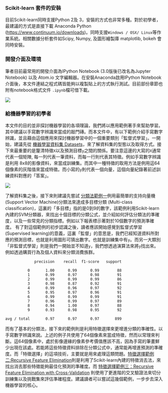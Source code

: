 ### Scikit-learn 套件的安裝
目前Scikit-learn同時支援Python 2及 3，安裝的方式也非常多種。對於初學者，最建議的方式是直接下載 Anaconda Python (https://www.continuum.io/downloads)。同時支援``` Windows / OSX/ Linux ```等作業系統。相關數據分析套件如Scipy, Numpy, 及圖形繪製庫 matplotlib, bokeh 會同時安裝。

### 開發介面及環境
筆者目前最常用的開發介面為IPython Notebook (3.0版後已改名為Jupyter Notebook) 以及 Atom.io 文字編輯器。在安裝Anaconda啟用IPython Notebook介面後，本文件連結之程式碼皆能夠以複製貼上的方式執行測試。目前部份章節也附有notebook格式文件 `.ipynb`檔可借下載。

![](ipython.PNG)

### 給機器學習的初學者
本文件的目的並非探討機器學習的各項理論，我們將以應用範例著手來幫助學習。其中建議以手寫數字辨識來當成的敲門磚。而本文件中，有以下範例介紹手寫數字辨識，並且藉由這個應用來探討機器學習中的一個重要類別「監督式學習」。一開始，建議先從 [機器學習資料集 Datasets](../Datasets/ex1_the_digits_dataset.md)，來了解資料集的型態以及取得方式。接下來最重要的是釐清特徵`X`以及預測目標`y`之間的關係。要注意這邊的大寫的`X`通常代表一個矩陣, 每一列代表一筆資料，而每一行則代表其特徵。例如手寫數字辨識是利用 8x8的影像資料，來當成訓練集。而其中一種特徵的取用方法是例用這64個像素的灰階值來當成特徵。而小寫的`y`則代表一個向量，這個向量紀錄著前述訓練資料對應的「答案」。

 ![](../Classification/images/ex1_output_7_0.png)

 了解資料集之後，接下來則建議先嘗試 [分類法範例一](../Classification/ex1_Recognizing_hand-written_digits.md)例用最簡單的支持向量機(Support Vector Machine)分類法來達成多目標分類 (Multi-class classification)，這裏的「多目標」指的是0到9的數字，該範例利用Scikit-learn內建的SVM分類器，來找出十個目標的分類公式，並介紹如何評估分類法的準確度，以及一些常見的分類指標。例如以下報表標示著對於10個數字的預測準確度。 有了對這個範例的初步認識之後，讀者應該開始感覺到監督式學習(Supervised learning)的意義，這裏「監督」的意思是，我們已經知道資料所對應的預測目標，也就是利用圖形可猜出數字。也就是訓練集中有`y`。而另一大類別「非監督式學習」則是我們一開始並不知道`y`，我們想透過演算法來將`y`找出來。例如透過購買行為及個人資料來分類消費族群。

 ```
              precision    recall  f1-score   support

           0       1.00      0.99      0.99        88
           1       0.99      0.97      0.98        91
           2       0.99      0.99      0.99        86
           3       0.98      0.87      0.92        91
           4       0.99      0.96      0.97        92
           5       0.95      0.97      0.96        91
           6       0.99      0.99      0.99        91
           7       0.96      0.99      0.97        89
           8       0.94      1.00      0.97        88
           9       0.93      0.98      0.95        92

 avg / total       0.97      0.97      0.97       899
 ```
而有了基本的分類法，接下來的範例則是利用特徵選擇來更增進分類的準確性。以手寫數字辨識來說。上述的例子共使用了64個像素來當成特徵，然而以常理來判斷。這64個像素中，處於影像邊緣的像素參考價值應該不高，因為手寫的筆畫鮮少出現在該處。若能將這些特徵資料排除在分類公式中，通常能再增進預測的準確度。而「特徵選擇」的這項技術，主要就是用來處理這類問題。[特徵選擇範例二:Recursive Feature Elimination](../Feature_Selection/ex2_Recursive_feature_elimination.md)則是利用了Scikit-learn內建的特徵消去法，來找出消去那些特徵能夠最佳化預測的準確度。而 [特徵選擇範例三：Recursive Feature Elimination with Cross-Validation](../Feature_Selection/ex3_rfe_crossvalidation__md.md) 則使用了更進階的交叉驗證法來切分訓練集以及挑戰集來評估準確程度。建議讀者可以嘗試這幾個範例，一步步去深入機器學習的核心。
